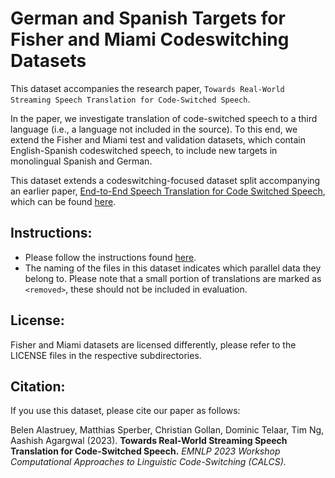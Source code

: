# German and Spanish Targets for Fisher and Miami Codeswitching Datasets

This dataset accompanies the research paper, `Towards Real-World Streaming Speech Translation for Code-Switched Speech`.

In the paper, we investigate translation of code-switched speech to a third language
(i.e., a language not included in the source).
To this end, we extend the Fisher and Miami test and validation datasets, which contain
English-Spanish codeswitched speech, to include new targets in monolingual Spanish and
German.

This dataset extends a codeswitching-focused dataset split accompanying an earlier paper,
[End-to-End Speech Translation for Code Switched Speech](https://arxiv.org/pdf/2204.05076.pdf), 
which can be found [here](https://github.com/apple/ml-code-switched-speech-translation).

## Instructions:

- Please follow the instructions found [here](https://github.com/apple/ml-code-switched-speech-translation).
- The naming of the files in this dataset indicates which parallel data they belong to. Please note that a small portion of translations are marked as ``<removed>``, these should not be included in evaluation.

## License:

Fisher and Miami datasets are licensed differently, please refer to the LICENSE files in the respective subdirectories.

## Citation:

If you use this dataset, please cite our paper as follows:

Belen Alastruey, Matthias Sperber, Christian Gollan, Dominic Telaar, Tim Ng, Aashish Agargwal (2023). **Towards Real-World Streaming Speech Translation for  Code-Switched Speech.** _EMNLP 2023 Workshop Computational Approaches to Linguistic Code-Switching (CALCS)._
